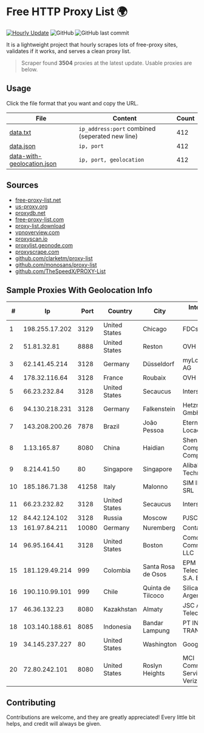 
# Free HTTP Proxy List 🌍

[![Hourly Update](https://github.com/mertguvencli/http-proxy-list/actions/workflows/main.yml/badge.svg?branch=main)](https://github.com/mertguvencli/http-proxy-list/actions/workflows/main.yml)
![GitHub](https://img.shields.io/github/license/mertguvencli/http-proxy-list)
![GitHub last commit](https://img.shields.io/github/last-commit/mertguvencli/http-proxy-list)

It is a lightweight project that hourly scrapes lots of free-proxy sites, validates if it works, and serves a clean proxy list.


> Scraper found **3504** proxies at the latest update. Usable proxies are below.

## Usage

Click the file format that you want and copy the URL.


|File|Content|Count|
|----|-------|-----|
|[data.txt](https://raw.githubusercontent.com/mertguvencli/http-proxy-list/main/proxy-list/data.txt)|`ip_address:port` combined (seperated new line)|412|
|[data.json](https://raw.githubusercontent.com/mertguvencli/http-proxy-list/main/proxy-list/data.json)|`ip, port`|412|
|[data-with-geolocation.json](https://raw.githubusercontent.com/mertguvencli/http-proxy-list/main/proxy-list/data-with-geolocation.json)|`ip, port, geolocation`|412|

## Sources

* [free-proxy-list.net](https://free-proxy-list.net)
* [us-proxy.org](https://www.us-proxy.org)
* [proxydb.net](http://proxydb.net)
* [free-proxy-list.com](https://free-proxy-list.com/?page=&port=&type%5B%5D=http&type%5B%5D=https&up_time=0&search=Search)
* [proxy-list.download](https://www.proxy-list.download/HTTP)
* [vpnoverview.com](https://vpnoverview.com/privacy/anonymous-browsing/free-proxy-servers)
* [proxyscan.io](https://www.proxyscan.io)
* [proxylist.geonode.com](https://proxylist.geonode.com/api/proxy-list?limit=300&page=1&sort_by=lastChecked&sort_type=desc&protocols=http,https)
* [proxyscrape.com](https://api.proxyscrape.com/v2/?request=displayproxies&protocol=http&timeout=10000&country=all&ssl=all&anonymity=all)
* [github.com/clarketm/proxy-list](https://raw.githubusercontent.com/clarketm/proxy-list/master/proxy-list-raw.txt)
* [github.com/monosans/proxy-list](https://raw.githubusercontent.com/monosans/proxy-list/main/proxies/http.txt)
* [github.com/TheSpeedX/PROXY-List](https://raw.githubusercontent.com/TheSpeedX/PROXY-List/master/http.txt)


## Sample Proxies With Geolocation Info

|#|Ip|Port|Country|City|Internet Service Provider|
|-|--|----|-------|----|-------------------------|
|1|198.255.17.202|3129|United States|Chicago|FDCservers.net|
|2|51.81.32.81|8888|United States|Reston|OVH SAS|
|3|62.141.45.214|3128|Germany|Düsseldorf|myLoc managed IT AG|
|4|178.32.116.64|3128|France|Roubaix|OVH SAS|
|5|66.23.232.84|3128|United States|Secaucus|Interserver, Inc|
|6|94.130.218.231|3128|Germany|Falkenstein|Hetzner Online GmbH|
|7|143.208.200.26|7878|Brazil|João Pessoa|Eternal VÔdeo Locadora Ltda|
|8|1.13.165.87|8080|China|Haidian|Shenzhen Tencent Computer Systems Company Limited|
|9|8.214.41.50|80|Singapore|Singapore|Alibaba (US) Technology Co., Ltd.|
|10|185.186.71.38|41258|Italy|Malonno|SIM INFORMATICA SRL|
|11|66.23.232.82|3128|United States|Secaucus|Interserver, Inc|
|12|84.42.124.102|3128|Russia|Moscow|PJSC Rostelecom|
|13|161.97.84.211|10080|Germany|Nuremberg|Contabo GmbH|
|14|96.95.164.41|3128|United States|Boston|Comcast Cable Communications, LLC|
|15|181.129.49.214|999|Colombia|Santa Rosa de Osos|EPM Telecomunicaciones S.A. E.S.P.|
|16|190.110.99.101|999|Chile|Quinta de Tilcoco|Silica Networks Argentina S.A.|
|17|46.36.132.23|8080|Kazakhstan|Almaty|JSC Alma Telecommunications|
|18|103.140.188.61|8085|Indonesia|Bandar Lampung|PT INDONESIA TRANS NETWORK|
|19|34.145.237.227|80|United States|Washington|Google LLC|
|20|72.80.242.101|8080|United States|Roslyn Heights|MCI Communications Services, Inc. d/b/a Verizon Business|



## Contributing

Contributions are welcome, and they are greatly appreciated! Every
little bit helps, and credit will always be given.

